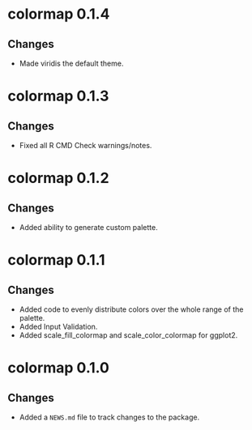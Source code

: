 # colormap 0.1.4

## Changes

* Made viridis the default theme.

# colormap 0.1.3

## Changes
  
* Fixed all R CMD Check warnings/notes.

# colormap 0.1.2

## Changes

* Added ability to generate custom palette.

# colormap 0.1.1

## Changes

* Added code to evenly distribute colors over the whole range of the palette.
* Added Input Validation.
* Added scale_fill_colormap and scale_color_colormap for ggplot2.

# colormap 0.1.0

## Changes

* Added a `NEWS.md` file to track changes to the package.
